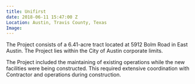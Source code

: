 ```yaml
---
title: Unifirst
date: 2018-06-11 15:47:00 Z
Location: Austin, Travis County, Texas
Image: 
---
```


The Project consists of a 6.41-acre tract located at 5912 Bolm Road in East Austin.  The Project lies within the City of Austin corporate limits.  

The Project included the maintaining of existing operations while the new facilities were being constructed.  This required extensive coordination with Contractor and operations during construction.